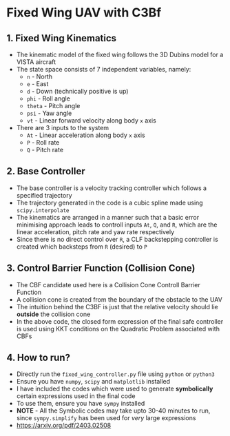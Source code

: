 # Fixed Wing UAV with C3Bf

## 1. Fixed Wing Kinematics
- The kinematic model of the fixed wing follows the 3D Dubins model for a VISTA aircraft
- The state space consists of 7 independent variables, namely:
    - `n` - North
    - `e` - East
    - `d` - Down (technically positive is up)
    - `phi` - Roll angle
    - `theta` - Pitch angle
    - `psi` - Yaw angle
    - `vt` - Linear forward velocity along body `x` axis
- There are 3 inputs to the system
    - `At` - Linear acceleration along body `x` axis
    - `P` - Roll rate
    - `Q` - Pitch rate

## 2. Base Controller
- The base controller is a velocity tracking controller which follows a specified trajectory
- The trajectory generated in the code is a cubic spline made using `scipy.interpolate`
- The kinematics are arranged in a manner such that a basic error minimising approach leads to controll inputs `At`, `Q`, and `R`, which are the linear acceleration, pitch rate and yaw rate respectively
- Since there is no direct control over `R`, a CLF backstepping controller is created which backsteps from `R` (desired) to `P`

## 3. Control Barrier Function (Collision Cone)
- The CBF candidate used here is a Collision Cone Controll Barrier Function
- A collision cone is created from the boundary of the obstacle to the UAV
- The intuition behind the C3BF is just that the relative velocity should lie **outside** the collision cone
- In the above code, the closed form expression of the final safe controller is used using KKT conditions on the Quadratic Problem associated with CBFs

## 4. How to run?
- Directly run the `fixed_wing_controller.py` file using `python` or `python3`
- Ensure you have `numpy`, `scipy` and `matplotlib` installed
- I have included the codes which were used to generate **symbolically** certain expressions used in the final code
- To use them, ensure you have `sympy` installed
- **NOTE** - All the Symbolic codes may take upto 30-40 minutes to run, since `sympy.simplify` has been used for *very* large expressions
- https://arxiv.org/pdf/2403.02508